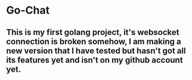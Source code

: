 # Go-Chat

## This is my first golang project, it's websocket connection is broken somehow, I am making a new version that I have tested but hasn't got all its features yet and isn't on my github account yet.
